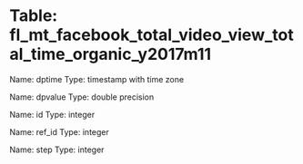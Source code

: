 Table: fl_mt_facebook_total_video_view_total_time_organic_y2017m11
==================================================================

Name: dptime
Type: timestamp with time zone

Name: dpvalue
Type: double precision

Name: id
Type: integer

Name: ref_id
Type: integer

Name: step
Type: integer

